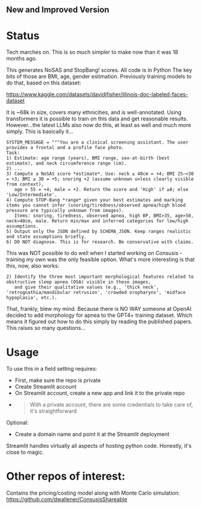 ## New and Improved Version

# Status

Tech marches on. This is so much simpler to make now than it was 18 months ago.

This generates NoSAS and StopBang! scores. All code is in Python The key bits of those are BMI, age, gender estimation. Previously training models to do that, based on this dataset:

https://www.kaggle.com/datasets/davidjfisher/illinois-doc-labeled-faces-dataset

It is ~68k in size, covers many ethnicities, and is well-annotated. Using transformers it is possible to train on this data and get reasonable results. However...the latest LLMs also now do this, at least as well and much more simply. This is basically it...

```
SYSTEM_MESSAGE = """You are a clinical screening assistant. The user provides a frontal and a profile face photo.
Task:
1) Estimate: age range (years), BMI range, sex-at-birth (best estimate), and neck circumference range (cm).
2) ...
3) Compute a NoSAS score *estimate*. Use: neck ≥ 40cm = +4; BMI 25–<30 = +3; BMI ≥ 30 = +5; snoring +2 (assume unknown unless clearly visible from context),
   age > 55 = +4; male = +2. Return the score and 'High' if ≥8; else 'Low/Intermediate'.
4) Compute STOP-Bang *range* given your best estimates and marking items you cannot infer (snoring/tiredness/observed apnea/high blood pressure are typically unknown from images).
   Items: snoring, tiredness, observed apnea, high BP, BMI>35, age>50, neck>40cm, male. Return min/max and inferred categories for low/high assumptions.
5) Output only the JSON defined by SCHEMA_JSON. Keep ranges realistic and state assumptions briefly.
6) DO NOT diagnose. This is for research. Be conservative with claims.
```

This was NOT possible to do well when I started working on Consusis - training my own was the only feasible option. What's more interesting is that this, now, also works:

```
2) Identify the three most important morphological features related to obstructive sleep apnea (OSA) visible in these images,
   and give their qualitative values (e.g., 'thick neck', 'retrognathia/mandibular retrusion', 'crowded oropharynx', 'midface hypoplasia', etc.).
```

That, frankly, blew my mind. Because there is NO WAY someone at OpenAI decided to add morphology for apnea to the GPT4+ training dataset. Which means it figured out how to do this simply by reading the published papers. This raises so many questions...

# Usage

To use this in a field setting requires:

- First, make sure the repo is private
- Create Streamlit account
- On Streamlit account, create a new app and link it to the private repo
- > With a private account, there are some credentials to take care of, it's straightforward

Optional:

- Create a domain name and point it at the Streamlit deployment

Streamlit handles virtually all aspects of hosting python code. Honestly, it's close to magic. 

# Other repos of interest:

Contains the pricing/costing model along with Monte Carlo simulation:
https://github.com/dwallener/ConsusisShareable


